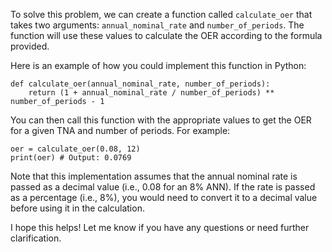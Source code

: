 
To solve this problem, we can create a function called `calculate_oer` that takes two arguments: `annual_nominal_rate` and `number_of_periods`. The function will use these values to calculate the OER according to the formula provided.

Here is an example of how you could implement this function in Python:
```
def calculate_oer(annual_nominal_rate, number_of_periods):
    return (1 + annual_nominal_rate / number_of_periods) ** number_of_periods - 1
```
You can then call this function with the appropriate values to get the OER for a given TNA and number of periods. For example:
```
oer = calculate_oer(0.08, 12)
print(oer) # Output: 0.0769
```
Note that this implementation assumes that the annual nominal rate is passed as a decimal value (i.e., 0.08 for an 8% ANN). If the rate is passed as a percentage (i.e., 8%), you would need to convert it to a decimal value before using it in the calculation.

I hope this helps! Let me know if you have any questions or need further clarification.